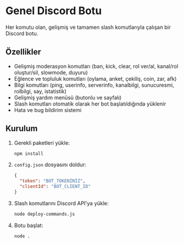 # Genel Discord Botu

Her komutu olan, gelişmiş ve tamamen slash komutlarıyla çalışan bir Discord botu.

## Özellikler
- Gelişmiş moderasyon komutları (ban, kick, clear, rol ver/al, kanal/rol oluştur/sil, slowmode, duyuru)
- Eğlence ve topluluk komutları (oylama, anket, çekiliş, coin, zar, afk)
- Bilgi komutları (ping, userinfo, serverinfo, kanalbilgi, sunucuresmi, rolbilgi, say, istatistik)
- Gelişmiş yardım menüsü (butonlu ve sayfalı)
- Slash komutları otomatik olarak her bot başlatıldığında yüklenir
- Hata ve bug bildirim sistemi

## Kurulum
1. Gerekli paketleri yükle:
   ```bash
   npm install
   ```
2. `config.json` dosyasını doldur:
   ```json
   {
     "token": "BOT_TOKENİNİZ",
     "clientId": "BOT_CLIENT_ID"
   }
   ```
3. Slash komutlarını Discord API'ya yükle:
   ```bash
   node deploy-commands.js
   ```
4. Botu başlat:
   ```bash
   node .
   ```
